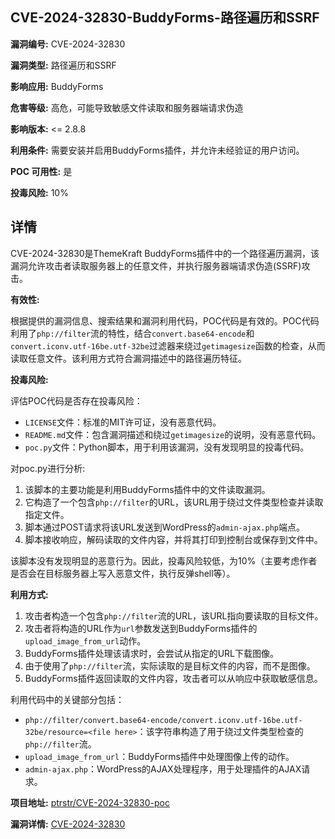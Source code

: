 ## CVE-2024-32830-BuddyForms-路径遍历和SSRF

**漏洞编号:** CVE-2024-32830

**漏洞类型:** 路径遍历和SSRF

**影响应用:** BuddyForms

**危害等级:** 高危，可能导致敏感文件读取和服务器端请求伪造

**影响版本:** <= 2.8.8

**利用条件:** 需要安装并启用BuddyForms插件，并允许未经验证的用户访问。

**POC 可用性:** 是

**投毒风险:** 10%

## 详情

CVE-2024-32830是ThemeKraft BuddyForms插件中的一个路径遍历漏洞，该漏洞允许攻击者读取服务器上的任意文件，并执行服务器端请求伪造(SSRF)攻击。

**有效性:**

根据提供的漏洞信息、搜索结果和漏洞利用代码，POC代码是有效的。POC代码利用了`php://filter`流的特性，结合`convert.base64-encode`和`convert.iconv.utf-16be.utf-32be`过滤器来绕过`getimagesize`函数的检查，从而读取任意文件。该利用方式符合漏洞描述中的路径遍历特征。

**投毒风险:**

评估POC代码是否存在投毒风险：

*   `LICENSE`文件：标准的MIT许可证，没有恶意代码。
*   `README.md`文件：包含漏洞描述和绕过`getimagesize`的说明，没有恶意代码。
*   `poc.py`文件：Python脚本，用于利用该漏洞，没有发现明显的投毒代码。

对poc.py进行分析: 

1.  该脚本的主要功能是利用BuddyForms插件中的文件读取漏洞。
2.  它构造了一个包含`php://filter`的URL，该URL用于绕过文件类型检查并读取指定文件。
3.  脚本通过POST请求将该URL发送到WordPress的`admin-ajax.php`端点。
4.  脚本接收响应，解码读取的文件内容，并将其打印到控制台或保存到文件中。

该脚本没有发现明显的恶意行为。因此，投毒风险较低，为10%（主要考虑作者是否会在目标服务器上写入恶意文件，执行反弹shell等）。

**利用方式:**

1.  攻击者构造一个包含`php://filter`流的URL，该URL指向要读取的目标文件。
2.  攻击者将构造的URL作为`url`参数发送到BuddyForms插件的`upload_image_from_url`动作。
3.  BuddyForms插件处理该请求时，会尝试从指定的URL下载图像。
4.  由于使用了`php://filter`流，实际读取的是目标文件的内容，而不是图像。
5.  BuddyForms插件返回读取的文件内容，攻击者可以从响应中获取敏感信息。

利用代码中的关键部分包括：

*   `php://filter/convert.base64-encode/convert.iconv.utf-16be.utf-32be/resource=<file here>`：该字符串构造了用于绕过文件类型检查的`php://filter`流。
*   `upload_image_from_url`：BuddyForms插件中处理图像上传的动作。
*   `admin-ajax.php`：WordPress的AJAX处理程序，用于处理插件的AJAX请求。

**项目地址:** [ptrstr/CVE-2024-32830-poc](https://github.com/ptrstr/CVE-2024-32830-poc)

**漏洞详情:** [CVE-2024-32830](https://nvd.nist.gov/vuln/detail/CVE-2024-32830)